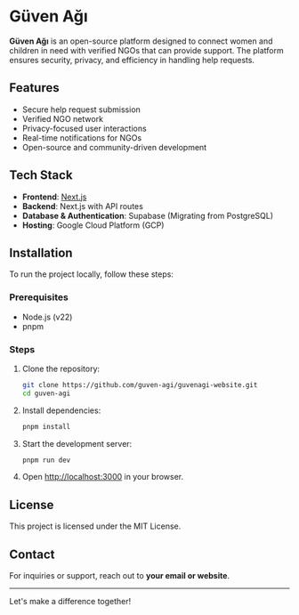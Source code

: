 # Güven Ağı

**Güven Ağı** is an open-source platform designed to connect women and children in need with verified NGOs that can provide support. The platform ensures security, privacy, and efficiency in handling help requests.

## Features
- Secure help request submission
- Verified NGO network
- Privacy-focused user interactions
- Real-time notifications for NGOs
- Open-source and community-driven development

## Tech Stack
- **Frontend**: [Next.js](https://nextjs.org/)
- **Backend**: Next.js with API routes
- **Database & Authentication**: Supabase (Migrating from PostgreSQL)
- **Hosting**: Google Cloud Platform (GCP)

## Installation
To run the project locally, follow these steps:

### Prerequisites
- Node.js (v22)
- pnpm

### Steps
1. Clone the repository:
   ```sh
   git clone https://github.com/guven-agi/guvenagi-website.git
   cd guven-agi
   ```
2. Install dependencies:
   ```sh
   pnpm install
   ```
3. Start the development server:
   ```sh
   pnpm run dev
   ```
4. Open [http://localhost:3000](http://localhost:3000) in your browser.

## License
This project is licensed under the MIT License.

## Contact
For inquiries or support, reach out to **your email or website**.

---

Let's make a difference together!